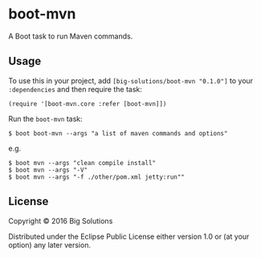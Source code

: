 # boot-mvn

A Boot task to run Maven commands.

## Usage

To use this in your project, add `[big-solutions/boot-mvn "0.1.0"]` to your `:dependencies`
and then require the task:

    (require '[boot-mvn.core :refer [boot-mvn]])

Run the `boot-mvn` task:

    $ boot boot-mvn --args "a list of maven commands and options"
    
e.g.

    $ boot mvn --args "clean compile install"
    $ boot mvn --args "-V"
    $ boot mvn --args "-f ./other/pom.xml jetty:run""

## License

Copyright © 2016 Big Solutions

Distributed under the Eclipse Public License either version 1.0 or (at
your option) any later version.
